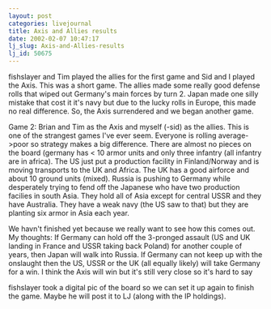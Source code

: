 ```yaml
---
layout: post
categories: livejournal
title: Axis and Allies results
date: 2002-02-07 10:47:17
lj_slug: Axis-and-Allies-results
lj_id: 50675
---
```

fishslayer and Tim played the allies for the first game and Sid and I played the Axis. This was a short game. The allies made some really good defense rolls that wiped out Germany's main forces by turn 2. Japan made one silly mistake that cost it it's navy but due to the lucky rolls in Europe, this made no real difference. So, the Axis surrendered and we began another game.  



Game 2: Brian and Tim as the Axis and myself (-sid) as the allies. This is one of the strangest games I've ever seem. Everyone is rolling average->poor so strategy makes a big difference. There are almost no pieces on the board (germany has < 10 armor units and only three infantry (all infantry are in africa). The US just put a production facility in Finland/Norway and is moving transports to the UK and Africa. The UK has a good airforce and about 10 ground units (mixed). Russia is pushing to Germany while desperately trying to fend off the Japanese who have two production facilies in south Asia. They hold all of Asia except for central USSR and they have Australia. They have a weak navy (the US saw to that) but they are planting six armor in Asia each year.  



We havn't finished yet because we really want to see how this comes out. My thoughts: If Germany can hold off the 3-pronged assault (US and UK landing in France and USSR taking back Poland) for another couple of years, then Japan will walk into Russia. If Germany can not keep up with the onslaught then the US, USSR or the UK (all equally likely) will take Germany for a win. I think the Axis will win but it's still very close so it's hard to say  



fishslayer took a digital pic of the board so we can set it up again to finish the game. Maybe he will post it to LJ (along with the IP holdings).
